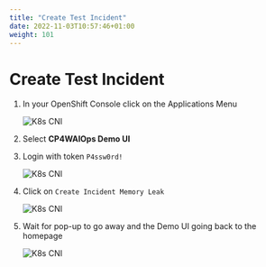 ```yaml
---
title: "Create Test Incident"
date: 2022-11-03T10:57:46+01:00
weight: 101
---
```


# Create Test Incident

1. In your OpenShift Console click on the Applications Menu

	![K8s CNI](/cp4waiops-training/pics/07_fzth_ocp_menu.png)


1. Select **CP4WAIOps Demo UI**

1. Login with token `P4ssw0rd!`

	![K8s CNI](/cp4waiops-training/pics/08_demo_ui_login.png)

1. Click on `Create Incident Memory Leak`

	![K8s CNI](/cp4waiops-training/pics/45_demo_ui_incident.png)

1. Wait for pop-up to go away and the Demo UI going back to the homepage

	![K8s CNI](/cp4waiops-training/pics/47_check.png)




